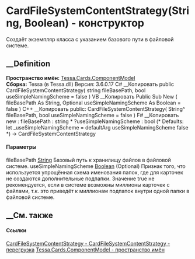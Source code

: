 # CardFileSystemContentStrategy(String, Boolean) - конструктор
Создаёт экземпляр класса с указанием базового пути в файловой системе.
## __Definition
 **Пространство имён:**
[Tessa.Cards.ComponentModel](N_Tessa_Cards_ComponentModel.htm)  
 **Сборка:** Tessa (в Tessa.dll) Версия: 3.6.0.17
C# __Копировать
     public CardFileSystemContentStrategy(
    	string fileBasePath,
    	bool useSimpleNamingScheme = false
    )
VB __Копировать
     Public Sub New ( 
    	fileBasePath As String,
    	Optional useSimpleNamingScheme As Boolean = false
    )
C++ __Копировать
     public:
    CardFileSystemContentStrategy(
    	String^ fileBasePath, 
    	bool useSimpleNamingScheme = false
    )
F# __Копировать
     new : 
            fileBasePath : string * 
            ?useSimpleNamingScheme : bool 
    (* Defaults:
            let _useSimpleNamingScheme = defaultArg useSimpleNamingScheme false
    *)
    -> CardFileSystemContentStrategy
#### Параметры
fileBasePath [String](https://learn.microsoft.com/dotnet/api/system.string)
    Базовый путь к хранилищу файлов в файловой системе.
useSimpleNamingScheme
[Boolean](https://learn.microsoft.com/dotnet/api/system.boolean) (Optional)
     Признак того, что используется упрощённая схема именования папок, где для карточек не создаются дополнительные подпапки. Значение true не рекомендуется, если в системе возможны миллионы карточек с файлами, т.к. это приведёт к миллионам подпапок внутри одной папки в файловой системе. 
## __См. также
#### Ссылки
[CardFileSystemContentStrategy -
](T_Tessa_Cards_ComponentModel_CardFileSystemContentStrategy.htm)
[CardFileSystemContentStrategy -
перегрузка](Overload_Tessa_Cards_ComponentModel_CardFileSystemContentStrategy__ctor.htm)
[Tessa.Cards.ComponentModel - пространство
имён](N_Tessa_Cards_ComponentModel.htm)
